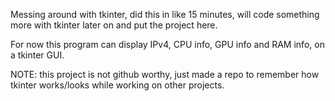 Messing around with tkinter, did this in like 15 minutes, will code something more with tkinter later on and put the project here.

For now this program can display IPv4, CPU info, GPU info and RAM info, on a tkinter GUI.

NOTE: this project is not github worthy, just made a repo to remember how tkinter works/looks while working on other projects.
